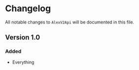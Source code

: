 # Changelog

All notable changes to `AlexV2Api` will be documented in this file.

## Version 1.0

### Added
- Everything
